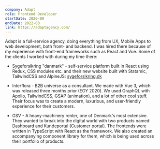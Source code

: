 ```yaml
---
company: Adapt
role: Frontend Developer
startDate: 2020-09
endDate: 2022-03
link: https://adaptagency.com/
---
```


Adapt is a full-service agency, doing everything from UX, Mobile Apps to web
development, both front- and backend. I was hired there because of my
experience with front-end frameworks such as React and Vue. Some of the
clients I worked with during my time there:

* Sygeforsikring "danmark" - self-service platform built in React using Redux, CSS modules etc. and their new website built with Statamic, TailwindCSS and AlpineJS: [sygeforsikring.dk](https://sygeforsikring.dk)
- Interflora - B2B universe as a consultant. We made with Vue 3, which was
released three months prior (EOY 2020). We used GraphQL with Apollo,
TailwindCSS, GSAP (animation), and a lot of other cool stuff. Their focus
was to create a modern, luxurious, and user-friendly experience for their
customers.
* GSV - A heavy-machinery renter, one of Denmark's most extensive. They wanted to break into the digital world with two products named Dashboard and Kundeportal (Customer portal). The frontends were written in TypeScript with React as the framework. We also created an accompanying component library for them, which is being used across their portfolio of products.
